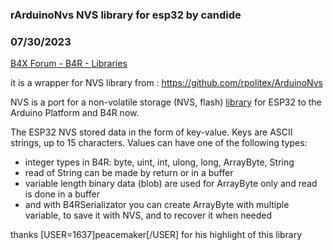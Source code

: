 ### rArduinoNvs NVS library for esp32 by candide
### 07/30/2023
[B4X Forum - B4R - Libraries](https://www.b4x.com/android/forum/threads/149307/)

it is a wrapper for NVS library from : <https://github.com/rpolitex/ArduinoNvs>  
  
NVS is a port for a non-volatile storage (NVS, flash) [library](https://docs.espressif.com/projects/esp-idf/en/latest/api-reference/storage/nvs_flash.html) for ESP32 to the Arduino Platform and B4R now.  
  
The ESP32 NVS stored data in the form of key-value. Keys are ASCII strings, up to 15 characters. Values can have one of the following types:  

- integer types in B4R: byte, uint, int, ulong, long, ArrayByte, String
- read of String can be made by return or in a buffer
- variable length binary data (blob) are used for ArrayByte only and read is done in a buffer
- and with B4RSerializator you can create ArrayByte with multiple variable, to save it with NVS, and to recover it when needed

thanks [USER=1637]peacemaker[/USER] for his highlight of this library